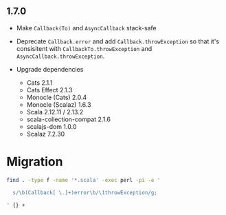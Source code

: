 ## 1.7.0

* Make `Callback(To)` and `AsyncCallback` stack-safe

* Deprecate `Callback.error` and add `Callback.throwException` so that it's consisitent with
  `CallbackTo.throwException` and `AsyncCallback.throwException`.

* Upgrade dependencies
  * Cats                    2.1.1
  * Cats Effect             2.1.3
  * Monocle (Cats)          2.0.4
  * Monocle (Scalaz)        1.6.3
  * Scala                   2.12.11 / 2.13.2
  * scala-collection-compat 2.1.6
  * scalajs-dom             1.0.0
  * Scalaz                  7.2.30


# Migration

```sh
find . -type f -name '*.scala' -exec perl -pi -e '

  s/\b(Callback[ \.]+)error\b/\1throwException/g;

' {} +
```
